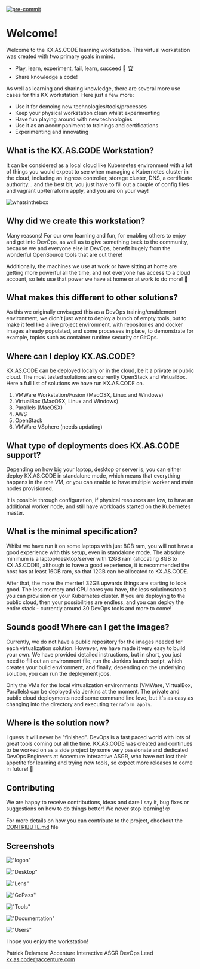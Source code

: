 [![pre-commit](https://img.shields.io/badge/pre--commit-enabled-brightgreen?logo=pre-commit&logoColor=white)](https://github.com/pre-commit/pre-commit)
# Welcome!

Welcome to the KX.AS.CODE learning workstation. This virtual workstation was created with two primary goals in mind.

*   Play, learn, experiment, fail, learn, succeed :muscle: :trophy:
*   Share knowledge a code!


As well as learning and sharing knowledge, there are several more use cases for this KX workstation. Here just a few more:

*   Use it for demoing new technologies/tools/processes
*   Keep your physical workstation clean whilst experimenting
*   Have fun playing around with new technologies
*   Use it as an accompaniment to trainings and certifications
*   Experimenting and innovating

## What is the KX.AS.CODE Workstation?

It can be considered as a local cloud like Kubernetes environment with a lot of things you would expect to see when managing a Kubernetes cluster in the cloud, including an ingress controller, storage cluster, DNS, a certificate authority... and the best bit, you just have to fill out a couple of config files and vagrant up/terraform apply, and you are on your way!

![whatsinthebox](docs/images/whatsinthebox.png)

## Why did we create this workstation?
Many reasons! For our own learning and fun, for enabling others to enjoy and get into DevOps, as well as to give something back to the community, because we and everyone else in DevOps, benefit hugely from the wonderful OpenSource tools that are out there!

Additionally, the machines we use at work or have sitting at home are getting more powerful all the time, and not everyone has access to a cloud account, so lets use that power we have at home or at work to do more! :metal:

## What makes this different to other solutions?
As this we originally envisaged this as a DevOps training/enablement environment, we didn't just want to deploy a bunch of empty tools, but to make it feel like a live project environment, with repositories and docker images already populated, and some processes in place, to demonstrate for example, topics such as container runtime security or GitOps.

## Where can I deploy KX.AS.CODE?
KX.AS.CODE can be deployed locally or in the cloud, be it a private or public cloud. The most tested solutions are currently OpenStack and VirtualBox. Here a full list of solutions we have run KX.AS.CODE on.

1. VMWare Workstation/Fusion (MacOSX, Linux and Windows)
2. VirtualBox (MacOSX, Linux and Windows)
3. Parallels (MacOSX)
4. AWS
5. OpenStack
6. VMWare VSphere (needs updating)

## What type of deployments does KX.AS.CODE support?
Depending on how big your laptop, desktop or server is, you can either deploy KX.AS.CODE in standalone mode, which means that everything happens in the one VM, or you can enable to have multiple worker and main nodes provisioned.

It is possible through configuration, if physical resources are low, to have an additional worker node, and still have workloads started on the Kubernetes master.

## What is the minimal specification?
Whilst we have run it on some laptops with just 8GB ram, you will not have a good experience with this setup, even in standalone mode. The absolute minimum is a laptop/desktop/server with 12GB ram (allocating 8GB to KX.AS.CODE), although to have a good experience, it is recommended the host has at least 16GB ram, so that 12GB can be allocated to KX.AS.CODE.

After that, the more the merrier! 32GB upwards things are starting to look good. The less memory and CPU cores you have, the less solutions/tools you can provision on your Kubernetes cluster.
If you are deploying to the public cloud, then your possibilities are endless, and you can deploy the entire stack - currently around 30 DevOps tools and more to come!

## Sounds good! Where can I get the images?
Currently, we do not have a public repository for the images needed for each virtualization solution. However, we have made it very easy to build your own. We have provided detailed instructions, but in short, you just need to fill out an environment file, run the Jenkins launch script, which creates your build environment, and finally, depending on the underlying solution, you can run the deployment jobs.

Only the VMs for the local virtualization environments (VMWare, VirtualBox, Parallels) can be deployed via Jenkins at the moment. The private and public cloud deployments need some command line love, but it's as easy as changing into the directory and executing `terraform apply`.

## Where is the solution now?

I guess it will never be "finished". DevOps is a fast paced world with lots of great tools coming out all the time. KX.AS.CODE was created and continues to be worked on as a side project by some very passionate and dedicated DevOps Engineers at Accenture Interactive ASGR, who have not lost their appetite for learning and trying new tools, so expect more releases to come in future! :partying_face:

## Contributing
We are happy to receive contributions, ideas and dare I say it, bug fixes or suggestions on how to do things better! We never stop learning! :nerd_face:

For more details on how you can contribute to the project, checkout the [CONTRIBUTE.md](docs/Development/Contribution-Guidelines.md) file

## Screenshots

!["logon"](screenshots/1.png "logon")

!["Desktop"](screenshots/2.png "Desktop")

!["Lens"](screenshots/3.png "Lens")

!["GoPass"](screenshots/4.png "GoPass")

!["Tools"](screenshots/5.png "Tools")

!["Documentation"](screenshots/6.png "Documentation")

!["Users"](screenshots/7.png "Users")




I hope you enjoy the workstation!

Patrick Delamere
Accenture Interactive ASGR DevOps Lead
[kx.as.code@accenture.com](mailto:kx.as.code@accenture.com)
